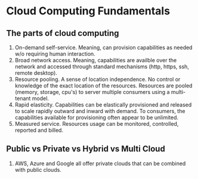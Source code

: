 # Cloud Computing Fundamentals

## The parts of cloud computing
1. On-demand self-service. Meaning, can provision capabilities as needed w/o requiring human interaction.
2. Broad network access.  Meaning, capabilities are availble over the network and accessed through standard mechanisms (http, https, ssh, remote desktop).
3. Resource pooling. A sense of location independence. No control or knowledge of the exact location of the resources. Resources are pooled (memory, storage, cpu's) to server multiple consumers using a multi-tenant model.
4. Rapid elasticity. Capabilities can be elastically provisioned and released to scale rapidly outward and inward with demand.  To consumers, the capabilities available for provisioning often appear to be unlimited.
5. Measured service. Resources usage can be monitored, controlled, reported and billed.


## Public vs Private vs Hybrid vs Multi Cloud
1. AWS, Azure and Google all offer private clouds that can be combined with public clouds.